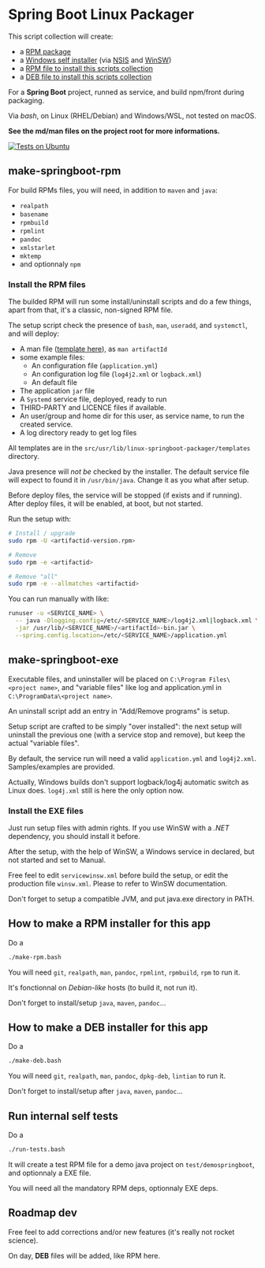 # Spring Boot Linux Packager

This script collection will create:
 - a [RPM package](man-make-springboot-rpm.md)
 - a [Windows self installer](man-make-springboot-exe.md) (via [NSIS](https://sourceforge.net/projects/nsis/) and [WinSW](https://github.com/winsw/winsw))
 - a [RPM file to install this scripts collection](#how-to-make-a-rpm-installer-for-this-app)
 - a [DEB file to install this scripts collection](#how-to-make-a-deb-installer-for-this-app)

For a **Spring Boot** project, runned as service, and build npm/front during packaging.

Via _bash_, on Linux (RHEL/Debian) and Windows/WSL, not tested on macOS.

**See the md/man files on the project root for more informations.**

[![Tests on Ubuntu](https://github.com/hdsdi3g/linux-springboot-packager/actions/workflows/tests-ubuntu.yml/badge.svg)](https://github.com/hdsdi3g/linux-springboot-packager/actions/workflows/tests-ubuntu.yml)

## make-springboot-rpm

For build RPMs files, you will need, in addition to `maven` and `java`:
 - `realpath`
 - `basename`
 - `rpmbuild`
 - `rpmlint`
 - `pandoc`
 - `xmlstarlet`
 - `mktemp`
 - and optionnaly `npm`

### Install the RPM files

The builded RPM will run some install/uninstall scripts and do a few things, apart from that, it's a classic, non-signed RPM file.

The setup script check the presence of `bash`, `man`, `useradd`, and `systemctl`, and will deploy:
 - A man file ([template here](src/usr/lib/linux-springboot-packager/templates/template-man.md)), as `man artifactId`
 - some example files:
   - An configuration file (`application.yml`)
   - An configuration log file (`log4j2.xml` or `logback.xml`)
   - An default file
 - The application `jar` file
 - A `Systemd` service file, deployed, ready to run
 - THIRD-PARTY and LICENCE files if available.
 - An user/group and home dir for this user, as service name, to run the created service.
 - A log directory ready to get log files

All templates are in the `src/usr/lib/linux-springboot-packager/templates` directory.

Java presence will _not be_ checked by the installer. The default service file will expect to found it in `/usr/bin/java`. Change it as you what after setup.

Before deploy files, the service will be stopped (if exists and if running). After deploy files, it will be enabled, at boot, but not started.

Run the setup with:

```bash
# Install / upgrade
sudo rpm -U <artifactid-version.rpm>

# Remove
sudo rpm -e <artifactid>

# Remove "all"
sudo rpm -e --allmatches <artifactid>
```

You can run manually with like:

```bash
runuser -u <SERVICE_NAME> \
  -- java -Dlogging.config=/etc/<SERVICE_NAME>/log4j2.xml|logback.xml \
  -jar /usr/lib/<SERVICE_NAME>/<artifactId>-bin.jar \
  --spring.config.location=/etc/<SERVICE_NAME>/application.yml
```

## make-springboot-exe

Executable files, and uninstaller will be placed on `C:\Program Files\<project name>`, and "variable files" like log and application.yml in `C:\ProgramData\<project name>`.

An uninstall script add an entry in "Add/Remove programs" is setup.

Setup script are crafted to be simply "over installed": the next setup will uninstall the previous one (with a service stop and remove), but keep the actual "variable files".

By default, the service run will need a valid `application.yml` and `log4j2.xml`. Samples/examples are provided.

Actually, Windows builds don't support logback/log4j automatic switch as Linux does. `log4j.xml` still is here the only option now.

### Install the EXE files

Just run setup files with admin rights. If you use WinSW with a _.NET_ dependency, you should install it before.

After the setup, with the help of WinSW, a Windows service in declared, but not started and set to Manual.

Free feel to edit `servicewinsw.xml` before build the setup, or edit the production file `winsw.xml`. Please to refer to WinSW documentation.

Don't forget to setup a compatible JVM, and put java.exe directory in PATH.

## How to make a RPM installer for this app

Do a

```bash
./make-rpm.bash
```

You will need `git`, `realpath`, `man`, `pandoc`, `rpmlint`, `rpmbuild`, `rpm` to run it.

It's fonctionnal on _Debian-like_ hosts (to build it, not run it).

Don't forget to install/setup `java`, `maven`, `pandoc`...

## How to make a DEB installer for this app

Do a

```bash
./make-deb.bash
```

You will need `git`, `realpath`, `man`, `pandoc`, `dpkg-deb`, `lintian` to run it.

Don't forget to install/setup after `java`, `maven`, `pandoc`...

## Run internal self tests

Do a

```bash
./run-tests.bash
```

It will create a test RPM file for a demo java project on `test/demospringboot`, and optionnaly a EXE file.

You will need all the mandatory RPM deps, optionnaly EXE deps.

## Roadmap dev

Free feel to add corrections and/or new features (it's really not rocket science).

On day, **DEB** files will be added, like RPM here.
